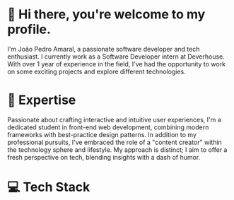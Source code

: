# 👋 Hi there, you're welcome to my profile.
I'm João Pedro Amaral, a passionate software developer and tech enthusiast. I currently work as a Software Developer intern at Deverhouse.
With over 1 year of experience in the field, I've had the opportunity to work on some exciting projects and explore different technologies.

# 🚀 Expertise
Passionate about crafting interactive and intuitive user experiences, I'm a dedicated student in front-end web development, combining modern frameworks with best-practice design patterns.
In addition to my professional pursuits, I've embraced the role of a "content creator" within the technology sphere and lifestyle. My approach is distinct; I aim to offer a fresh perspective on tech, blending insights with a dash of humor.

# 💻 Tech Stack

